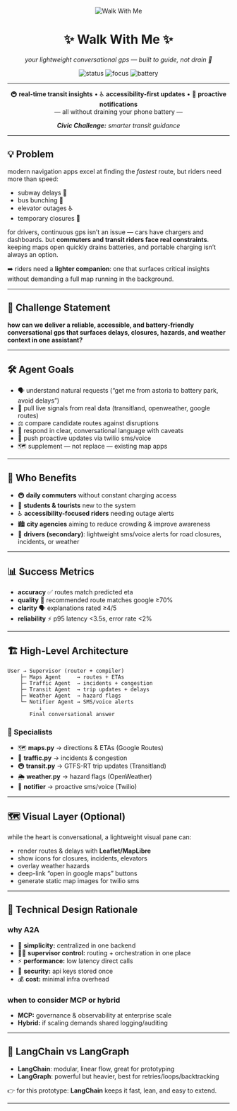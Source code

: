 <p align="center">
  <img src="https://img.shields.io/badge/Walk%20With%20Me-🚶‍♀️-222222?style=for-the-badge" alt="Walk With Me" />
</p>

<h1 align="center">✨ Walk With Me ✨</h1>
<p align="center"><i>your lightweight conversational gps — built to guide, not drain 🔋</i></p>

<p align="center">
  <img alt="status" src="https://img.shields.io/badge/status-prototype-blue?style=flat-square">
  <img alt="focus"  src="https://img.shields.io/badge/focus-transit%20insights-6aa84f?style=flat-square">
  <img alt="battery" src="https://img.shields.io/badge/battery-friendly-ffd966?style=flat-square">
</p>

---

<p align="center">
  🚇 <b>real-time transit insights</b> • ♿ <b>accessibility-first updates</b> • 🔔 <b>proactive notifications</b>  
  <br>— all without draining your phone battery —
</p>

<p align="center">
  <i><b>Civic Challenge:</b> smarter transit guidance</i>
</p>

---

## 💡 Problem  
modern navigation apps excel at finding the *fastest* route, but riders need more than speed:  

- subway delays 🚉  
- bus bunching 🚌  
- elevator outages ♿  
- temporary closures 🚧  

for drivers, continuous gps isn’t an issue — cars have chargers and dashboards. but **commuters and transit riders face real constraints**. keeping maps open quickly drains batteries, and portable charging isn’t always an option.  

➡️ riders need a **lighter companion**: one that surfaces critical insights without demanding a full map running in the background.  

---

## 🎯 Challenge Statement  
**how can we deliver a reliable, accessible, and battery-friendly conversational gps that surfaces delays, closures, hazards, and weather context in one assistant?**  

---

## 🛠️ Agent Goals  
- 🗣️ understand natural requests (“get me from astoria to battery park, avoid delays”)  
- 🔎 pull live signals from real data (transitland, openweather, google routes)  
- ⚖️ compare candidate routes against disruptions  
- 💬 respond in clear, conversational language with caveats  
- 📲 push proactive updates via twilio sms/voice  
- 🗺️ supplement — not replace — existing map apps  

---

## 👥 Who Benefits  
- 🚇 **daily commuters** without constant charging access  
- 🎒 **students & tourists** new to the system  
- ♿ **accessibility-focused riders** needing outage alerts  
- 🏙️ **city agencies** aiming to reduce crowding & improve awareness  
- 🚗 **drivers (secondary)**: lightweight sms/voice alerts for road closures, incidents, or weather  

---

## 📊 Success Metrics  
- **accuracy** ✅ routes match predicted eta  
- **quality** 🌟 recommended route matches google ≥70%  
- **clarity** 🗣️ explanations rated ≥4/5  
- **reliability** ⚡ p95 latency <3.5s, error rate <2%  

---

## 🏗️ High-Level Architecture  

```
User → Supervisor (router + compiler)
    ├─ Maps Agent     → routes + ETAs
    ├─ Traffic Agent  → incidents + congestion
    ├─ Transit Agent  → trip updates + delays
    ├─ Weather Agent  → hazard flags
    └─ Notifier Agent → SMS/voice alerts
          ↓
       Final conversational answer
```


### 🔹 Specialists  
- 🗺️ **maps.py** → directions & ETAs (Google Routes)  
- 🚦 **traffic.py** → incidents & congestion  
- 🚇 **transit.py** → GTFS-RT trip updates (Transitland)  
- 🌦️ **weather.py** → hazard flags (OpenWeather)  
- 📲 **notifier** → proactive sms/voice (Twilio)  

---

## 🗺️ Visual Layer (Optional)  
while the heart is conversational, a lightweight visual pane can:  

- render routes & delays with **Leaflet/MapLibre**  
- show icons for closures, incidents, elevators  
- overlay weather hazards  
- deep-link “open in google maps” buttons  
- generate static map images for twilio sms  

---

## 🤔 Technical Design Rationale  

### why A2A  
- 🎯 **simplicity:** centralized in one backend  
- 👩‍✈️ **supervisor control:** routing + orchestration in one place  
- ⚡ **performance:** low latency direct calls  
- 🔐 **security:** api keys stored once  
- 💰 **cost:** minimal infra overhead  

### when to consider MCP or hybrid  
- **MCP:** governance & observability at enterprise scale  
- **Hybrid:** if scaling demands shared logging/auditing  

---

## 🧩 LangChain vs LangGraph  

- **LangChain**: modular, linear flow, great for prototyping  
- **LangGraph**: powerful but heavier, best for retries/loops/backtracking  

👉 for this prototype: **LangChain** keeps it fast, lean, and easy to extend.  

---

